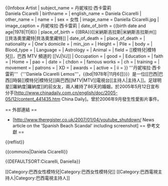 {{Infobox Artist
| subject_name = 丹妮埃拉·西卡雷莉<br />Daniela Cicarelli
| birthname = 
| english_name = Daniela Cicarelli
| other_name = 
| name = 
| sex = 女性
| image_name = Daniella Cicarelli.jpg
| image_caption = 丹妮埃拉·西卡雷莉
| date_of_birth = {{birth date and age|1978|11|6}}
| place_of_birth = {{BRA}}[[米納斯吉拉斯|米納斯吉拉斯州]][[貝洛奧里藏特|貝洛奧里藏特]]
| date_of_death = 
| place_of_death = 
| nationality = 
| One's domicile = 
| min_jon = 
| Height = 
| Pile =
| body = 
| Blood_type = 
| Language = 
| Astrology =
| Animal = 
| field = [[模特兒|模特兒]]，巴西 MTV 頻道的 [[VJ|VJ]]
| Occupation = 
| good = 
| Education = 
| faith = 
| Home =
| pao = 
| date = 
| chdon =
| famous works = 
| ch = 
| training = 
| movement = 
| patrons = 
| XD = 
| awards = 
| active =
| ii = 
}}
'''丹妮埃拉·西卡雷莉'''（'''Daniela Cicarelli Lemos'''，{{bd|1978年|11月6日}}）是一位[[巴西|巴西]]時裝[[模特兒|模特兒]]與巴西[[MTV|MTV]]電視台[[主持人|主持人]]。足球明星[[羅納度|羅納度]]的前女友，兩人維持了86天的婚姻，於2005年5月12日宣布分手<ref>[http://www.chinadaily.com.cn/english/doc/2005-05/12/content_441435.htm China Daily]</ref>。曾於2006年9月發生性愛影片事件。

== 外部連結 ==
* [http://www.theregister.co.uk/2007/01/04/youtube_shutdown/ News article on the 'Spanish Beach Scandal' including screenshot]
== 參考文獻 ==

{{reflist}}

{{commons|Daniela Cicarelli}}

{{DEFAULTSORT:Cicarelli, Daniella}}

[[Category:巴西女性模特兒|Category:巴西女性模特兒]]
[[Category:巴西電視主持人|Category:巴西電視主持人]]